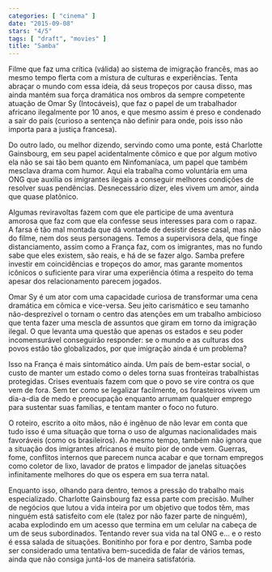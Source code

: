 ```yaml
---
categories: [ "cinema" ]
date: "2015-09-08"
stars: "4/5"
tags: [ "draft", "movies" ]
title: "Samba"
---
```

Filme que faz uma crítica (válida) ao sistema de imigração francês,
mas ao mesmo tempo flerta com a mistura de culturas e experiências. Tenta
abraçar o mundo com essa ideia, dá seus tropeços por causa disso,
mas ainda mantém sua força dramática nos ombros da sempre competente
atuação de Omar Sy (Intocáveis), que faz o papel de um trabalhador
africano ilegalmente por 10 anos, e que mesmo assim é preso e condenado
a sair do país (curioso a sentença não definir para onde, pois isso
não importa para a justiça francesa).

Do outro lado, ou melhor dizendo, servindo como uma ponte, está Charlotte
Gainsbourg, em seu papel acidentalmente cômico e que por algum motivo
ela não se sai tão bem quanto em Ninfomaníaca, um papel que também
mesclava drama com humor. Aqui ela trabalha como voluntária em uma ONG
que auxilia os imigrantes ilegais a conseguir melhores condições de
resolver suas pendências. Desnecessário dizer, eles vivem um amor,
ainda que quase platônico.

Algumas reviravoltas fazem com que ele participe de uma aventura amorosa
que faz com que ela confesse seus interesses para com o rapaz. A farsa
é tão mal montada que dá vontade de desistir desse casal, mas não
do filme, nem dos seus personagens. Temos a supervisora dela, que finge
distanciamento, assim como a França faz, com os imigrantes, mas no fundo
sabe que eles existem, são reais, e há de se fazer algo. Samba prefere
investir em coincidências e tropeços do amor, mas garante momentos
icônicos o suficiente para virar uma experiência ótima a respeito do
tema apesar dos relacionamento parecem jogados.

Omar Sy é um ator com uma capacidade curiosa de transformar uma
cena dramática em cômica e vice-versa. Seu jeito carismático e seu
tamanho não-desprezível o tornam o centro das atenções em um trabalho
ambicioso que tenta fazer uma mescla de assuntos que giram em torno da
imigração ilegal. O que levanta uma questão que apenas os estados e seu
poder incomensurável conseguirão responder: se o mundo e as culturas dos
povos estão tão globalizados, por que imigração ainda é um problema?

Isso na França é mais sintomático ainda. Um país de bem-estar
social, o custo de manter um estado como o deles torna suas fronteiras
trabalhistas protegidas. Crises eventuais fazem com que o povo se vire
contra os que vem de fora. Sem ter como se legalizar facilmente, os
forasteiros vivem um dia-a-dia de medo e preocupação enquanto arrumam
qualquer emprego para sustentar suas famílias, e tentam manter o foco
no futuro.

O roteiro, escrito a oito mãos, não é ingênuo de não levar em conta
que tudo isso é uma situação que torna o uso de algumas nacionalidades
mais favoráveis (como os brasileiros). Ao mesmo tempo, também não
ignora que a situação dos imigrantes africanos é muito pior de onde
vem. Guerras, fome, conflitos internos que parecem nunca acabar e que
tornam empregos como coletor de lixo, lavador de pratos e limpador de
janelas situações infinitamente melhores do que os espera em sua terra
natal.

Enquanto isso, olhando para dentro, temos a pressão do trabalho mais
especializado. Charlotte Gainsbourg faz essa parte com precisão. Mulher
de negócios que lutou a vida inteira por um objetivo que todos têm,
mas ninguém está satisfeito com ele (talez por não fazer parte de
ninguém), acaba explodindo em um acesso que termina em um celular
na cabeça de um de seus subordinados. Tentando rever sua vida na tal
ONG e... e o resto é essa salada de situações. Bonitinho por fora e
por dentro, Samba pode ser considerado uma tentativa bem-sucedida de
falar de vários temas, ainda que não consiga juntá-los de maneira
satisfatória.
